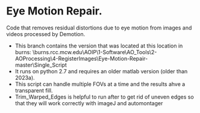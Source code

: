 # Eye Motion Repair.
Code that removes residual distortions due to eye motion from images and videos processed by Demotion.

- This branch contains the version that was located at this location in burns: \\burns.rcc.mcw.edu\AOIP\1-Software\AO_Tools\2-AOProcessing\4-RegisterImages\Eye-Motion-Repair-master\Single_Script
- It runs on python 2.7 and requires an older matlab version (older than 2023a).
- This script can handle multiple FOVs at a time and the results ahve a transparent fill.
- Trim_Warped_Edges is helpful to run after to get rid of uneven edges so that they will work correctly with imageJ and automontager

